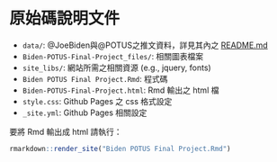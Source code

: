 # 原始碼說明文件
* `data/`: @JoeBiden與@POTUS之推文資料，詳見其內之 [README.md](./data/README.md)
* `Biden-POTUS-Final-Project_files/`: 相關圖表檔案
* `site_libs/`: 網站所需之相關資源 (e.g., jquery, fonts)
* `Biden POTUS Final Project.Rmd`: 程式碼
* `Biden-POTUS-Final-Project.html`: Rmd 輸出之 html 檔
* `style.css`: Github Pages 之 css 格式設定
* `_site.yml`: Github Pages 相關設定 

要將 Rmd 輸出成 html 請執行：

```r
rmarkdown::render_site("Biden POTUS Final Project.Rmd")
```
